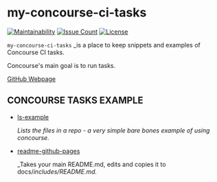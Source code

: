 # my-concourse-ci-tasks

[![Maintainability](https://api.codeclimate.com/v1/badges/552c610302f7001c3150/maintainability)](https://codeclimate.com/github/JeffDeCola/my-concourse-ci-tasks/maintainability)
[![Issue Count](https://codeclimate.com/github/JeffDeCola/my-concourse-ci-tasks/badges/issue_count.svg)](https://codeclimate.com/github/JeffDeCola/my-concourse-ci-tasks/issues)
[![License](http://img.shields.io/:license-mit-blue.svg)](http://jeffdecola.mit-license.org)

`my-concourse-ci-tasks` _is a place to keep snippets and examples of Concourse
CI tasks.

Concourse's main goal is to run tasks.

[GitHub Webpage](https://jeffdecola.github.io/my-concourse-ci-tasks/)

## CONCOURSE TASKS EXAMPLE

* [ls-example](https://github.com/JeffDeCola/my-concourse-ci-tasks/tree/master/ls-example)

   _Lists the files in a repo - a very simple bare bones example of using concourse._

* [readme-github-pages](https://github.com/JeffDeCola/my-concourse-ci-tasks/tree/master/readme-github-pages)

   _Takes your main README.md, edits and copies it to docs/_includes/README.md._
